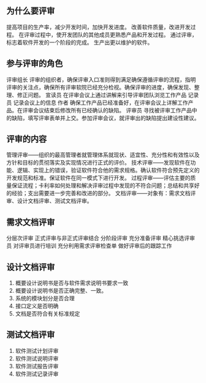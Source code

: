 
## 为什么要评审
提高项目的生产率，减少开发时间，加快开发进度。
改善软件质量，改进开发过程。
在评审过程中，使开发团队的其他成员更熟悉产品和开发过程。
通过评审，标志着软件开发的一个阶段的完成。
生产出更以维护的软件。

## 参与评审的角色
评审组长
评审的组织者，确保评审入口准则得到满足确保遵循评审的流程，指明评审的关注点，确保所有评审软院已经充分检视。确保评审的进度，确保发现、整理、修正问题。
宣读员
在评审会议上通过讲解来引导评审团队浏览工作产品
记录员
记录会议上的信息
作者
确保工作产品已经准备好，在评审会议上详解工作产品。在评审会议结束后修改所有已经确认的缺陷。
评审员
寻找被评审工作产品中的缺陷，填写评审表单并上交。参加评审会议，就评审出的缺陷提出建设性建议。

## 评审的内容
管理评审——组织的最高管理者就管理体系就现状、适宜性、充分性和有效性以及方针和目标的贯彻落实及实现情况进行正式的评价。
技术评审——发现软件在功能、逻辑、实现上的错误，验证软件符合他的需求规格。确认软件符合预先定义的开发规范和标准。保证软件在同一模式下进行开发。
过程评审——评估主要的质量保证流程；卡利率如何处理和解决评审过程中发现的不符合问题；总结和共享好的经验；支出需要进一步完善和改进的部分。
文档评审——对象有：需求文档评审、设计文档评审、测试文档评审。

## 需求文档评审
分层次评审
正式评审与非正式评审结合
分阶段评审
充分准备评审
精心挑选评审员
对评审员进行培训
充分利用需求评审检查单
做好评审后的跟踪工作

## 设计文档评审
1. 概要设计说明书是否与软件需求说明书要求一致
2. 概要设计说明书是否正确完整、一致。
3. 系统的模块划分是否合理
4. 接口定义是否明确
5. 文档是否符合有关标准规定

## 测试文档评审
1. 软件测试计划评审
2. 软件测试说明评审
3. 软件测试报告评审
4. 软件测试记录评审
